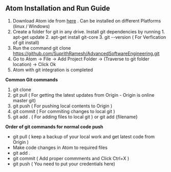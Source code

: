 ## Atom Installation and Run Guide

  1. Download Atom ide from [here](https://atom.io/) . Can be installed on different Platforms (linux / Windows)
  2. Create a folder for git in any drive. Install git dependencies by running
    1.  apt-get update
    2.  apt-get install git-core
    3.  git --version ( For Verfication of git install)
  3. Run the command git clone https://github.com/SuprithRamesh/AdvancedSoftwareEngineering.git
  4. Go to Atom -> File -> Add Project Folder -> (Traverse to git folder location) -> Click Ok
  5. Atom with git integration is completed

**Common Git commands**
  1. git clone
  2. git pull ( For getting the latest updates from Origin - Origin is online master git)
  3. git push ( For pushing local contents to Origin )
  4. git commit ( For commiting changes to local git )
  5. git add .  ( For adding files to local git ) or git add {filename}  

**Order of git commands for normal code push**
  - git pull ( keep a backup of your local work and get latest code from Origin )
  - Make code changes in Atom to required files
  - git add .
  - git commit ( Add proper commments and Click Ctrl+X )
  - git push ( You need to put your credentials here)
